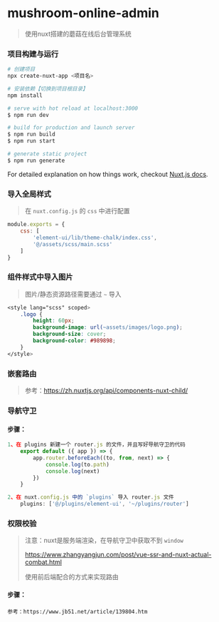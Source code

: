 # mushroom-online-admin

> 使用nuxt搭建的蘑菇在线后台管理系统

### 项目构建与运行

``` bash
# 创建项目
npx create-nuxt-app <项目名>

# 安装依赖【切换到项目根目录】
npm install

# serve with hot reload at localhost:3000
$ npm run dev

# build for production and launch server
$ npm run build
$ npm run start

# generate static project
$ npm run generate
```

For detailed explanation on how things work, checkout [Nuxt.js docs](https://nuxtjs.org).

### 导入全局样式

> 在 `nuxt.config.js` 的 `css` 中进行配置

```javascript
module.exports = {
    css: [
        'element-ui/lib/theme-chalk/index.css',
        '@/assets/scss/main.scss'
  	]
}
```

### 组件样式中导入图片

> 图片/静态资源路径需要通过 `~` 导入

```scss
<style lang="scss" scoped>
	.logo {
        height: 60px;
        background-image: url(~assets/images/logo.png);
        background-size: cover;
        background-color: #989898;
    }
</style>
```

### 嵌套路由

> 参考：https://zh.nuxtjs.org/api/components-nuxt-child/

### 导航守卫

#### 步骤：

```javascript
1、在 plugins 新建一个 router.js 的文件，并且写好导航守卫的代码
    export default ({ app }) => {
        app.router.beforeEach((to, from, next) => {
            console.log(to.path)
            console.log(next)
        })
    }

2、在 nuxt.config.js 中的 `plugins` 导入 router.js 文件
	plugins: ['@/plugins/element-ui', '~/plugins/router']
```

### 权限校验

> 注意：nuxt是服务端渲染，在导航守卫中获取不到 `window`
>
> https://www.zhangyangjun.com/post/vue-ssr-and-nuxt-actual-combat.html
>
> 使用前后端配合的方式来实现路由

#### 步骤：

```
参考：https://www.jb51.net/article/139804.htm
```



